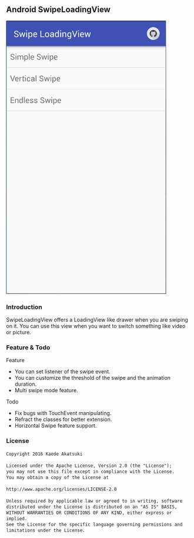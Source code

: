## Android SwipeLoadingView
![preview](doc/swipeload_preview.gif)

### Introduction
SwipeLoadingView offers a LoadingView like drawer when you are swiping on it. You can use this view when you want to switch something like video or picture.

### Feature & Todo

Feature
 - You can set listener of the swipe event.
 - You can customize the threshold of the swipe and the animation duration.
 - Multi swipe mode feature.

Todo
 - Fix bugs with TouchEvent manipulating.
 - Refract the classes for better extension.
 - Horizontal Swipe feature support.

### License

    Copyright 2016 Kaede Akatsuki

    Licensed under the Apache License, Version 2.0 (the "License");
    you may not use this file except in compliance with the License.
    You may obtain a copy of the License at

    http://www.apache.org/licenses/LICENSE-2.0

    Unless required by applicable law or agreed to in writing, software
    distributed under the License is distributed on an "AS IS" BASIS,
    WITHOUT WARRANTIES OR CONDITIONS OF ANY KIND, either express or implied.
    See the License for the specific language governing permissions and
    limitations under the License.
